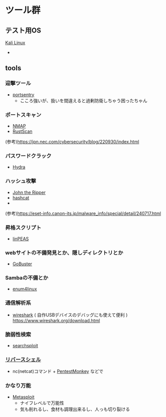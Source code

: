# ツール群

## テスト用OS
[Kali Linux](https://www.kali.org/)
 - []()

## tools

### 迎撃ツール
  - [portsentry](./portsentry/README.md)
    - こころ強いが、扱いを間違えると過剰防衛しちゃう困ったちゃん

### ポートスキャン
  - [NMAP](./nmap/README.md)
  - [RustScan](./rustscan/README.md)

(参考)https://jpn.nec.com/cybersecurity/blog/220930/index.html

### パスワードクラック
  - [Hydra](./hydra/README.md)

### ハッシュ攻撃
  - [John the Ripper](./john/README.md)
  - [hashcat](./hashcat/README.md)
  - 
(参考)https://eset-info.canon-its.jp/malware_info/special/detail/240717.html

### 昇格スクリプト
  - [linPEAS](./linpeas/README.md)

### webサイトの不備発見とか、隠しディレクトリとか
  - [GoBuster](./gobuster/README.md)

### Sambaの不備とか
  - [enum4linux](./enum4linux/README.md)

### 通信解析系
  - [wireshark](./wireshark/README.md) ( 自作USBデバイスのデバッグにも使えて便利 )
  https://www.wireshark.org/download.html

### 脆弱性検索
  - [searchsploit](./searchsploit/README.md)

### [リバースシェル](./reverse_shell/README.md)
  - nc(netcat)コマンド + [PentestMonkey](https://pentestmonkey.net/) などで

### かなり万能
  - [Metasploit](./metasploit/README.md)
    - ナイフレベルで万能性
    - 気も削れるし、食材も調理出来るし、人っも切り裂ける
   





